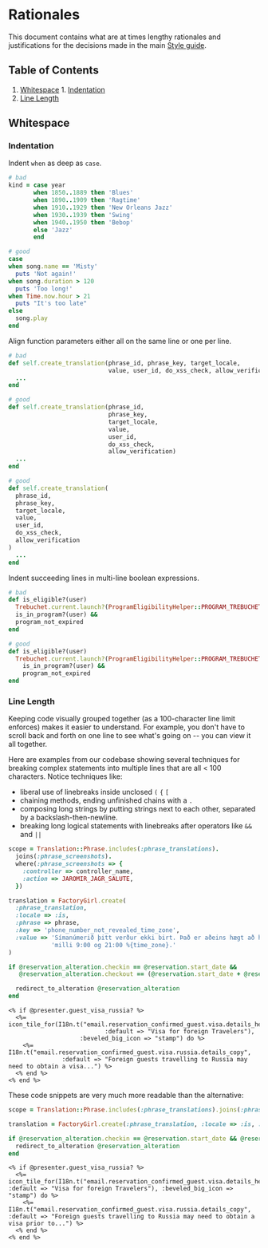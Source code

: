 # Rationales

This document contains what are at times lengthy rationales and justifications
for the decisions made in the main [Style guide](./README.md).

## Table of Contents
  1. [Whitespace](#whitespace)
    1. [Indentation](#indentation)
  1. [Line Length](#line-length)

## Whitespace

### Indentation

<a name="indent-when-as-case"></a>
Indent `when` as deep as `case`.
```ruby
# bad
kind = case year
       when 1850..1889 then 'Blues'
       when 1890..1909 then 'Ragtime'
       when 1910..1929 then 'New Orleans Jazz'
       when 1930..1939 then 'Swing'
       when 1940..1950 then 'Bebop'
       else 'Jazz'
       end

# good
case
when song.name == 'Misty'
  puts 'Not again!'
when song.duration > 120
  puts 'Too long!'
when Time.now.hour > 21
  puts "It's too late"
else
  song.play
end
```

<a name="align-function-params"></a>
Align function parameters either all on the same line or one per line.
```ruby
# bad
def self.create_translation(phrase_id, phrase_key, target_locale,
                            value, user_id, do_xss_check, allow_verification)
  ...
end

# good
def self.create_translation(phrase_id,
                            phrase_key,
                            target_locale,
                            value,
                            user_id,
                            do_xss_check,
                            allow_verification)
  ...
end

# good
def self.create_translation(
  phrase_id,
  phrase_key,
  target_locale,
  value,
  user_id,
  do_xss_check,
  allow_verification
)
  ...
end
```

<a name="indent-multi-line-bool"></a>
Indent succeeding lines in multi-line boolean expressions.
```ruby
# bad
def is_eligible?(user)
  Trebuchet.current.launch?(ProgramEligibilityHelper::PROGRAM_TREBUCHET_FLAG) &&
  is_in_program?(user) &&
  program_not_expired
end

# good
def is_eligible?(user)
  Trebuchet.current.launch?(ProgramEligibilityHelper::PROGRAM_TREBUCHET_FLAG) &&
    is_in_program?(user) &&
    program_not_expired
end
```

### Line Length

Keeping code visually grouped together (as a 100-character line limit enforces)
makes it easier to understand. For example, you don't have to scroll back and
forth on one line to see what's going on -- you can view it all together.

Here are examples from our codebase showing several techniques for
breaking complex statements into multiple lines that are all < 100
characters. Notice techniques like:

* liberal use of linebreaks inside unclosed `(` `{` `[`
* chaining methods, ending unfinished chains with a `.`
* composing long strings by putting strings next to each other, separated
  by a backslash-then-newline.
* breaking long logical statements with linebreaks after operators like
  `&&` and `||`

```ruby
scope = Translation::Phrase.includes(:phrase_translations).
  joins(:phrase_screenshots).
  where(:phrase_screenshots => {
    :controller => controller_name,
    :action => JAROMIR_JAGR_SALUTE,
  })
```

```ruby
translation = FactoryGirl.create(
  :phrase_translation,
  :locale => :is,
  :phrase => phrase,
  :key => 'phone_number_not_revealed_time_zone',
  :value => 'Símanúmerið þitt verður ekki birt. Það er aðeins hægt að hringja á '\
            'milli 9:00 og 21:00 %{time_zone}.'
)
```

```ruby
if @reservation_alteration.checkin == @reservation.start_date &&
   @reservation_alteration.checkout == (@reservation.start_date + @reservation.nights)

  redirect_to_alteration @reservation_alteration
end
```

```erb
<% if @presenter.guest_visa_russia? %>
  <%= icon_tile_for(I18n.t("email.reservation_confirmed_guest.visa.details_header",
                           :default => "Visa for foreign Travelers"),
                    :beveled_big_icon => "stamp") do %>
    <%= I18n.t("email.reservation_confirmed_guest.visa.russia.details_copy",
               :default => "Foreign guests travelling to Russia may need to obtain a visa...") %>
  <% end %>
<% end %>
```

These code snippets are very much more readable than the alternative:

```ruby
scope = Translation::Phrase.includes(:phrase_translations).joins(:phrase_screenshots).where(:phrase_screenshots => { :controller => controller_name, :action => JAROMIR_JAGR_SALUTE })

translation = FactoryGirl.create(:phrase_translation, :locale => :is, :phrase => phrase, :key => 'phone_number_not_revealed_time_zone', :value => 'Símanúmerið þitt verður ekki birt. Það er aðeins hægt að hringja á milli 9:00 og 21:00 %{time_zone}.')

if @reservation_alteration.checkin == @reservation.start_date && @reservation_alteration.checkout == (@reservation.start_date + @reservation.nights)
  redirect_to_alteration @reservation_alteration
end
```

```erb
<% if @presenter.guest_visa_russia? %>
  <%= icon_tile_for(I18n.t("email.reservation_confirmed_guest.visa.details_header", :default => "Visa for foreign Travelers"), :beveled_big_icon => "stamp") do %>
    <%= I18n.t("email.reservation_confirmed_guest.visa.russia.details_copy", :default => "Foreign guests travelling to Russia may need to obtain a visa prior to...") %>
  <% end %>
<% end %>
```
